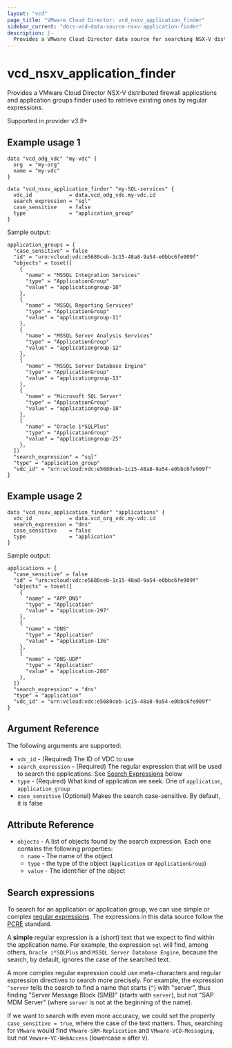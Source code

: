 ```yaml
---
layout: "vcd"
page_title: "VMware Cloud Director: vcd_nsxv_application_finder"
sidebar_current: "docs-vcd-data-source-nsxv-application-finder"
description: |-
  Provides a VMware Cloud Director data source for searching NSX-V distributed firewall applications and application groups
---
```


# vcd\_nsxv\_application_finder

Provides a VMware Cloud Director NSX-V distributed firewall applications and application groups finder
used to retrieve existing ones by regular expressions.

Supported in provider *v3.9+*

## Example usage 1

```hcl
data "vcd_odg_vdc" "my-vdc" {
  org  = "my-org"
  name = "my-vdc"
}

data "vcd_nsxv_application_finder" "my-SQL-services" {
  vdc_id            = data.vcd_odg_vdc.my-vdc.id
  search_expression = "sql"
  case_sensitive    = false
  type              = "application_group"
}
```

Sample output:

```
application_groups = {
  "case_sensitive" = false
  "id" = "urn:vcloud:vdc:e5680ceb-1c15-48a8-9a54-e0bbc6fe909f"
  "objects" = toset([
    {
      "name" = "MSSQL Integration Services"
      "type" = "ApplicationGroup"
      "value" = "applicationgroup-10"
    },
    {
      "name" = "MSSQL Reporting Services"
      "type" = "ApplicationGroup"
      "value" = "applicationgroup-11"
    },
    {
      "name" = "MSSQL Server Analysis Services"
      "type" = "ApplicationGroup"
      "value" = "applicationgroup-12"
    },
    {
      "name" = "MSSQL Server Database Engine"
      "type" = "ApplicationGroup"
      "value" = "applicationgroup-13"
    },
    {
      "name" = "Microsoft SQL Server"
      "type" = "ApplicationGroup"
      "value" = "applicationgroup-18"
    },
    {
      "name" = "Oracle i*SQLPlus"
      "type" = "ApplicationGroup"
      "value" = "applicationgroup-25"
    },
  ])
  "search_expression" = "sql"
  "type" = "application_group"
  "vdc_id" = "urn:vcloud:vdc:e5680ceb-1c15-48a8-9a54-e0bbc6fe909f"
}
```

## Example usage 2

```hcl
data "vcd_nsxv_application_finder" "applications" {
  vdc_id            = data.vcd_org_vdc.my-vdc.id
  search_expression = "dns"
  case_sensitive    = false
  type              = "application"
}
```

Sample output:

```
applications = {
  "case_sensitive" = false
  "id" = "urn:vcloud:vdc:e5680ceb-1c15-48a8-9a54-e0bbc6fe909f"
  "objects" = toset([
    {
      "name" = "APP_DNS"
      "type" = "Application"
      "value" = "application-297"
    },
    {
      "name" = "DNS"
      "type" = "Application"
      "value" = "application-136"
    },
    {
      "name" = "DNS-UDP"
      "type" = "Application"
      "value" = "application-286"
    },
  ])
  "search_expression" = "dns"
  "type" = "application"
  "vdc_id" = "urn:vcloud:vdc:e5680ceb-1c15-48a8-9a54-e0bbc6fe909f"
}
```

## Argument Reference

The following arguments are supported:

* `vdc_id` - (Required) The ID of VDC to use
* `search_expression` - (Required) The regular expression that will be used to search the applications. See [Search Expressions](#search-expressions) below
* `type` - (Required) What kind of application we seek. One of `application`, `application_group`
* `case_sensitive` (Optional) Makes the search case-sensitive. By default, it is false

## Attribute Reference

* `objects` - A list of objects found by the search expression. Each one contains the following properties:
  * `name` - The name of the object
  * `type` - the type of the object (`Application` or `ApplicationGroup`)
  * `value` - The identifier of the object


## Search expressions

To search for an application or application group, we can use simple or complex [regular expressions](https://en.wikipedia.org/wiki/Regular_expression).
The expressions in this data source follow the [PCRE](https://en.wikipedia.org/wiki/Perl_Compatible_Regular_Expressions) standard.

A **simple** regular expression is a (short) text that we expect to find within the application name. For example, the
expression `sql` will find, among others, `Oracle i*SQLPlus` and `MSSQL Server Database Engine`, because the search, by default,
ignores the case of the searched text.

A more complex regular expression could use meta-characters and regular expression directives to search more precisely.
For example, the expression `^server` tells the search to find a name that starts (`^`) with "server", thus finding
"Server Message Block (SMB)" (starts with `server`), but not  "SAP MDM Server" (where `server` is not at the beginning
of the name).

If we want to search with even more accuracy, we could set the property `case_sensitive = true`, where the case of the
text matters. Thus, searching for `VMware` would find `VMware-SRM-Replication` and `VMware-VCO-Messaging`, but not
`Vmware-VC-WebAccess` (lowercase `m` after `V`).
